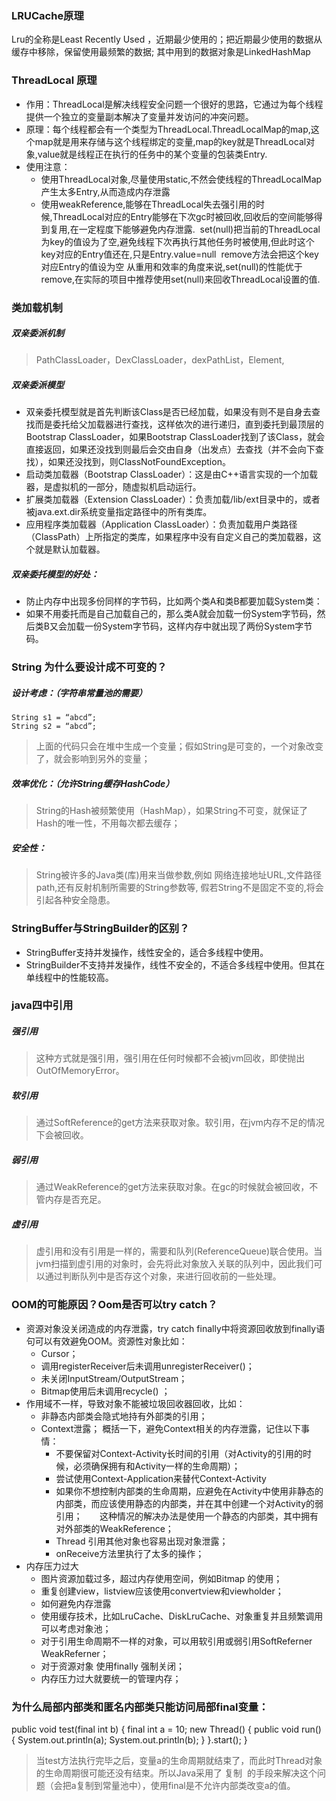 ### LRUCache原理
Lru的全称是Least Recently Used ，近期最少使用的；把近期最少使用的数据从缓存中移除，保留使用最频繁的数据;
其中用到的数据对象是LinkedHashMap

### ThreadLocal 原理
* 作用：ThreadLocal是解决线程安全问题一个很好的思路，它通过为每个线程提供一个独立的变量副本解决了变量并发访问的冲突问题。
* 原理：每个线程都会有一个类型为ThreadLocal.ThreadLocalMap的map,这个map就是用来存储与这个线程绑定的变量,map的key就是ThreadLocal对象,value就是线程正在执行的任务中的某个变量的包装类Entry.
* 使用注意：
  * 使用ThreadLocal对象,尽量使用static,不然会使线程的ThreadLocalMap产生太多Entry,从而造成内存泄露
  * 使用weakReference,能够在ThreadLocal失去强引用的时候,ThreadLocal对应的Entry能够在下次gc时被回收,回收后的空间能够得到复用,在一定程度下能够避免内存泄露.
 set(null)把当前的ThreadLocal为key的值设为了空,避免线程下次再执行其他任务时被使用,但此时这个key对应的Entry值还在,只是Entry.value=null
 remove方法会把这个key对应Entry的值设为空
从重用和效率的角度来说,set(null)的性能优于remove,在实际的项目中推荐使用set(null)来回收ThreadLocal设置的值.

### 类加载机制
##### 双亲委派机制
> PathClassLoader，DexClassLoader，dexPathList，Element,

##### 双亲委派模型
* 双亲委托模型就是首先判断该Class是否已经加载，如果没有则不是自身去查找而是委托给父加载器进行查找，这样依次的进行递归，直到委托到最顶层的Bootstrap ClassLoader，如果Bootstrap ClassLoader找到了该Class，就会直接返回，如果还没找到则最后会交由自身（出发点）去查找（并不会向下查找），如果还没找到，则ClassNotFoundException。
* 启动类加载器（Bootstrap ClassLoader）：这是由C++语言实现的一个加载器，是虚拟机的一部分，随虚拟机启动运行。
* 扩展类加载器（Extension ClassLoader）：负责加载/lib/ext目录中的，或者被java.ext.dir系统变量指定路径中的所有类库。
* 应用程序类加载器（Application ClassLoader）：负责加载用户类路径（ClassPath）上所指定的类库，如果程序中没有自定义自己的类加载器，这个就是默认加载器。

##### 双亲委托模型的好处：
* 防止内存中出现多份同样的字节码，比如两个类A和类B都要加载System类：
* 如果不用委托而是自己加载自己的，那么类A就会加载一份System字节码，然后类B又会加载一份System字节码，这样内存中就出现了两份System字节码。

### String 为什么要设计成不可变的？
##### 设计考虑：（字符串常量池的需要）
`String s1 = “abcd”;` \
`String s2 = “abcd”;`
>上面的代码只会在堆中生成一个变量；假如String是可变的，一个对象改变了，就会影响到另外的变量；

##### 效率优化：（允许String缓存HashCode）
> String的Hash被频繁使用（HashMap），如果String不可变，就保证了Hash的唯一性，不用每次都去缓存；
##### 安全性：
> String被许多的Java类(库)用来当做参数,例如 网络连接地址URL,文件路径path,还有反射机制所需要的String参数等, 假若String不是固定不变的,将会引起各种安全隐患。

### StringBuffer与StringBuilder的区别？
* StringBuffer支持并发操作，线性安全的，适合多线程中使用。
* StringBuilder不支持并发操作，线性不安全的，不适合多线程中使用。但其在单线程中的性能较高。

### java四中引用
##### 强引用
> 这种方式就是强引用，强引用在任何时候都不会被jvm回收，即使抛出OutOfMemoryError。

##### 软引用
> 通过SoftReference的get方法来获取对象。软引用，在jvm内存不足的情况下会被回收。

##### 弱引用
> 通过WeakReference的get方法来获取对象。在gc的时候就会被回收，不管内存是否充足。

##### 虚引用
> 虚引用和没有引用是一样的，需要和队列(ReferenceQueue)联合使用。当jvm扫描到虚引用的对象时，会先将此对象放入关联的队列中，因此我们可以通过判断队列中是否存这个对象，来进行回收前的一些处理。

### OOM的可能原因？Oom是否可以try catch？
* 资源对象没关闭造成的内存泄露，try catch finally中将资源回收放到finally语句可以有效避免OOM。资源性对象比如： 	
  * Cursor；
  * 调用registerReceiver后未调用unregisterReceiver()；
  * 未关闭InputStream/OutputStream； 
  * Bitmap使用后未调用recycle() ；
* 作用域不一样，导致对象不能被垃圾回收器回收，比如： 	
  * 非静态内部类会隐式地持有外部类的引用； 
  * Context泄露； 概括一下，避免Context相关的内存泄露，记住以下事情：    
    * 不要保留对Context-Activity长时间的引用（对Activity的引用的时候，必须确保拥有和Activity一样的生命周期）；    	
    * 尝试使用Context-Application来替代Context-Activity
    * 如果你不想控制内部类的生命周期，应避免在Activity中使用非静态的内部类，而应该使用静态的内部类，并在其中创建一个对Activity的弱引用；       这种情况的解决办法是使用一个静态的内部类，其中拥有对外部类的WeakReference； 
    * Thread 引用其他对象也容易出现对象泄露； 
    * onReceive方法里执行了太多的操作；
* 内存压力过大
  * 图片资源加载过多，超过内存使用空间，例如Bitmap 的使用；   	
  * 重复创建view，listview应该使用convertview和viewholder；
  * 如何避免内存泄露 	
  * 使用缓存技术，比如LruCache、DiskLruCache、对象重复并且频繁调用可以考虑对象池； 	
  * 对于引用生命周期不一样的对象，可以用软引用或弱引用SoftReferner WeakReferner； 	
  * 对于资源对象 使用finally 强制关闭； 	
  * 内存压力过大就要统一的管理内存；

### 为什么局部内部类和匿名内部类只能访问局部final变量：
public void test(final int b) {
    final int a = 10;
    new Thread() {
        public void run() {
            System.out.println(a);
            System.out.println(b);
        }
    }.start();
}
> 当test方法执行完毕之后，变量a的生命周期就结束了，而此时Thread对象的生命周期很可能还没有结束。所以Java采用了 复制  的手段来解决这个问题（会把a复制到常量池中），使用final是不允许内部类改变a的值。

